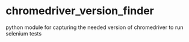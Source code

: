 # chromedriver_version_finder
python module for capturing the needed version of chromedriver to run selenium tests
